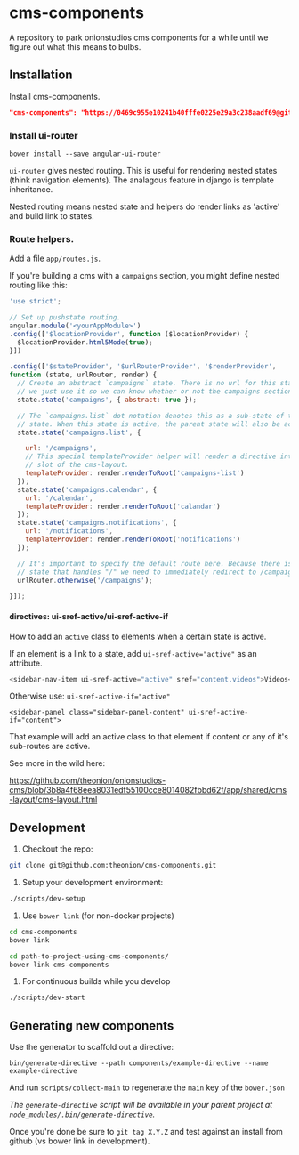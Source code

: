 # cms-components
A repository to park onionstudios cms components for a while until we figure out what this means to bulbs.

## Installation

Install cms-components.

```json
"cms-components": "https://0469c955e10241b40fffe0225e29a3c238aadf69@github.com/theonion/cms-components.git#<version>",
```

### Install ui-router

```
bower install --save angular-ui-router
```

`ui-router` gives nested routing. This is useful for rendering nested states (think navigation elements). The analagous feature in django is template inheritance.

Nested routing means nested state and helpers do render links as 'active' and build link to states.

### Route helpers.

Add a file `app/routes.js`.

If you're building a cms with a `campaigns` section, you might define nested routing like this:

```js
'use strict';

// Set up pushstate routing.
angular.module('<yourAppModule>')
.config(['$locationProvider', function ($locationProvider) {
  $locationProvider.html5Mode(true);
}])

.config(['$stateProvider', '$urlRouterProvider', '$renderProvider',
function (state, urlRouter, render) {
  // Create an abstract `campaigns` state. There is no url for this state,
  // we just use it so we can know whether or not the campaigns section is active in the ui.
  state.state('campaigns', { abstract: true });

  // The `campaigns.list` dot notation denotes this as a sub-state of the `campaigns`
  // state. When this state is active, the parent state will also be active.
  state.state('campaigns.list', {

    url: '/campaigns',
    // This special templateProvider helper will render a directive into the root
    // slot of the cms-layout.
    templateProvider: render.renderToRoot('campaigns-list')
  });
  state.state('campaigns.calendar', {
    url: '/calendar',
    templateProvider: render.renderToRoot('calandar')
  });
  state.state('campaigns.notifications', {
    url: '/notifications',
    templateProvider: render.renderToRoot('notifications')
  });

  // It's important to specify the default route here. Because there is no
  // state that handles "/" we need to immediately redirect to /campaigns on page load.
  urlRouter.otherwise('/campaigns');

}]);
```

#### directives: ui-sref-active/ui-sref-active-if

How to add an `active` class to elements when a certain state is active.

If an element is a link to a state, add `ui-sref-active="active"` as an attribute.

```js
<sidebar-nav-item ui-sref-active="active" sref="content.videos">Videos</sidebar-nav-item>
```

Otherwise use: `ui-sref-active-if="active"`
```
<sidebar-panel class="sidebar-panel-content" ui-sref-active-if="content">
```

That example will add an active class to that element if content or any of it's sub-routes are active.

See more in the wild here:

https://github.com/theonion/onionstudios-cms/blob/3b8a4f68eea8031edf55100cce8014082fbbd62f/app/shared/cms-layout/cms-layout.html

## Development
1. Checkout the repo:
```bash
git clone git@github.com:theonion/cms-components.git
```

1. Setup your development environment:
```bash
./scripts/dev-setup
```

1. Use `bower link` (for non-docker projects)
```bash
cd cms-components
bower link
```
```bash
cd path-to-project-using-cms-components/
bower link cms-components
```

1. For continuous builds while you develop
```bash
./scripts/dev-start
```

## Generating new components
Use the generator to scaffold out a directive:
```
bin/generate-directive --path components/example-directive --name example-directive
```
And run `scripts/collect-main` to regenerate the `main` key of the `bower.json`

_The `generate-directive` script will be available in your parent project at `node_modules/.bin/generate-directive`._

Once you're done be sure to `git tag X.Y.Z` and test against an install from github (vs bower link in development).
